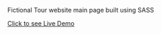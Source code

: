 Fictional Tour website main page built using SASS

[Click to see Live Demo](https://natours-sass-web.netlify.app/)
